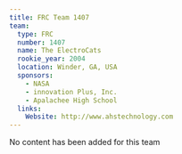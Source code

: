 ```yaml
---
title: FRC Team 1407
team:
  type: FRC
  number: 1407
  name: The ElectroCats
  rookie_year: 2004
  location: Winder, GA, USA
  sponsors:
    - NASA
    - innovation Plus, Inc.
    - Apalachee High School
  links:
    Website: http://www.ahstechnology.com
---
```

No content has been added for this team